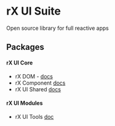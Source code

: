 # rX UI Suite
Open source library for full reactive apps

## Packages
#### rX UI Core
- rX DOM - [docs](packages/rx-dom/README.md) 
- rX Component [docs](packages/rx-component/README.md)
- rX UI Shared [docs](packages/rx-ui-shared/README.md)

#### rX UI Modules
- rX UI Tools [doc](packages/rx-ui-tools/README.md)
